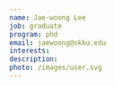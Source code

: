 ```yaml
---
name: Jae-woong Lee
job: graduate
program: phd
email: jaewoong@skku.edu
interests:
description:
photo: /images/user.svg
---
```

